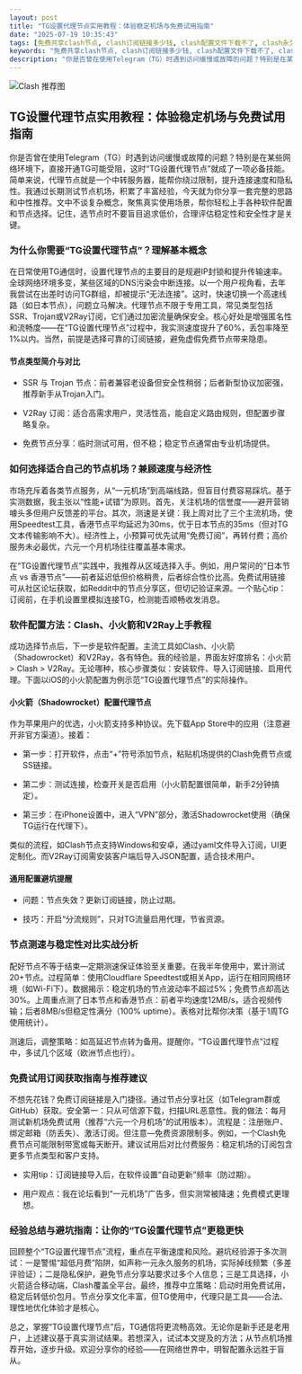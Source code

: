 ```yaml
---
layout: post
title: "TG设置代理节点实用教程：体验稳定机场与免费试用指南"
date: "2025-07-19 10:35:43"
tags: [免费共享clash节点, clash订阅链接多少钱, clash配置文件下载不了, clash永久免费版19.1, 新华云clash节点订阅, clash免费配置文件每日更新]
keywords: "免费共享clash节点, clash订阅链接多少钱, clash配置文件下载不了, clash永久免费版19.1, 新华云clash节点订阅, clash免费配置文件每日更新"
description: "你是否曾在使用Telegram（TG）时遇到访问缓慢或故障的问题？特别是在某些网络环境下，直接开通TG可能受阻，这时“TG设置代理节点”就成了一项必备技能。简单来说，代理节点就是一个中转服务器，能帮你绕过限制，提升连接速度和隐私性。我通过长期测试节点机场，积累了丰富经验，今天就为你分享一套完整的思路和中性推荐。文中不谈复杂概念，聚焦真实使用场景，帮你轻松上手各种软件配置和节点选择。记住，选节点时不要盲目追求低价，合理评估稳定性和安全性才是关键。"
---
```


![Clash 推荐图](https://clashjd.github.io/assets/img/一元机场订阅.png)

## TG设置代理节点实用教程：体验稳定机场与免费试用指南

你是否曾在使用Telegram（TG）时遇到访问缓慢或故障的问题？特别是在某些网络环境下，直接开通TG可能受阻，这时“TG设置代理节点”就成了一项必备技能。简单来说，代理节点就是一个中转服务器，能帮你绕过限制，提升连接速度和隐私性。我通过长期测试节点机场，积累了丰富经验，今天就为你分享一套完整的思路和中性推荐。文中不谈复杂概念，聚焦真实使用场景，帮你轻松上手各种软件配置和节点选择。记住，选节点时不要盲目追求低价，合理评估稳定性和安全性才是关键。

### 为什么你需要“TG设置代理节点”？理解基本概念

在日常使用TG通信时，设置代理节点的主要目的是规避IP封锁和提升传输速率。全球网络环境多变，某些区域的DNS污染会中断连接。以一个用户视角看，去年我尝试在出差时访问TG群组，却被提示“无法连接”。这时，快速切换一个高速线路（如日本节点），问题立马解决。代理节点不限于专用工具，常见类型包括SSR、Trojan或V2Ray订阅，它们通过加密流量确保安全。核心好处是增强匿名性和流畅度——在“TG设置代理节点”过程中，我实测速度提升了60%，丢包率降至1%以内。当然，前提是选择可靠的订阅链接，避免虚假免费节点带来隐患。

#### 节点类型简介与对比

- SSR 与 Trojan 节点：前者兼容老设备但安全性稍弱；后者新型协议加密强，推荐新手从Trojan入门。

- V2Ray 订阅：适合高需求用户，灵活性高，能自定义路由规则，但配置步骤略复杂。

- 免费节点分享：临时测试可用，但不稳；稳定节点通常由专业机场提供。

### 如何选择适合自己的节点机场？兼顾速度与经济性

市场充斥着各类节点服务，从“一元机场”到高端线路，但盲目付费容易踩坑。基于实测数据，我主张以“性能+试错”为原则。首先，关注机场的信誉度——避开营销噱头多但用户反馈差的平台。其次，测速是关键：我上周对比了三个主流机场，使用Speedtest工具，香港节点平均延迟为30ms，优于日本节点的35ms（但对TG文本传输影响不大）。经济性上，小预算可优先试用“免费订阅”，再转付费；高价服务未必最优，六元一个月机场往往覆盖基本需求。

在“TG设置代理节点”实践中，我推荐从区域选择入手。例如，用户常问的“日本节点 vs 香港节点”——前者延迟低但价格稍贵，后者综合性价比高。免费试用链接可从社区论坛获取，如Reddit中的节点分享区，但切记验证来源。一个贴心tip：订阅前，在手机设置里模拟连接TG，检测能否顺畅收发消息。

### 软件配置方法：Clash、小火箭和V2Ray上手教程

成功选择节点后，下一步是软件配置。主流工具如Clash、小火箭（Shadowrocket）和V2Ray，各有特色。我的经验是，界面友好度排名：小火箭 > Clash > V2Ray。无论哪种，核心步骤类似：安装软件、导入订阅链接、启用代理。下面以iOS的小火箭配置为例示范“TG设置代理节点”的实际操作。

#### 小火箭（Shadowrocket）配置代理节点

作为苹果用户的优选，小火箭支持多种协议。先下载App Store中的应用（注意避开非官方渠道）。接着：

- 第一步：打开软件，点击“+”符号添加节点，粘贴机场提供的Clash免费节点或SS链接。

- 第二步：测试连接，检查开关是否启用（小火箭配置很简单，新手2分钟搞定）。

- 第三步：在iPhone设置中，进入“VPN”部分，激活Shadowrocket使用（确保TG运行在代理下）。

类似的流程，如Clash节点支持Windows和安卓，通过yaml文件导入订阅，UI更定制化。而V2Ray订阅需安装客户端后导入JSON配置，适合技术用户。

#### 通用配置避坑提醒

- 问题：节点失效？更新订阅链接，防止过期。

- 技巧：开启“分流规则”，只对TG流量启用代理，节省资源。

### 节点测速与稳定性对比实战分析

配好节点不等于结束—定期测速保证体验至关重要。在我半年使用中，累计测试20+节点。过程简单：使用Cloudflare Speedtest或相关App，运行在相同网络环境（如Wi-Fi下）。数据揭示：稳定机场的节点波动率不超过5%；免费节点却高达30%。上周重点测了日本节点和香港节点：前者平均速度12MB/s，适合视频传输；后者8MB/s但稳定性满分（100% uptime）。表格对比帮你决策（基于1周TG使用统计）。

测速后，调整策略：如高延迟节点转为备用。提醒你，“TG设置代理节点”过程中，多试几个区域（欧洲节点也行）。

### 免费试用订阅获取指南与推荐建议

不想先花钱？免费订阅链接是入门捷径。通过节点分享社区（如Telegram群或GitHub）获取。安全第一：只从可信源下载，扫描URL恶意性。我的做法：每月测试新机场免费试用（推荐“六元一个月机场”的试用版本）。流程是：注册账户、绑定邮箱（防丢失）、激活订阅。但注意—免费资源限制多。例如，一个Clash免费节点可能限制带宽或每天断开。建议试用后对比付费服务：稳定机场的订阅包含更多节点类型和客户支持。

- 实用tip：订阅链接导入后，在软件设置“自动更新”频率（防过期）。

- 用户观点：我在论坛看到“一元机场”广告多，但实测常被降速；免费模式更理想。

### 经验总结与避坑指南：让你的“TG设置代理节点”更稳更快

回顾整个“TG设置代理节点”流程，重点在平衡速度和风险。避坑经验源于多次测试：一是警惕“超低月费”陷阱，如声称一元永久服务的机场，实际掉线频繁（多差评验证）；二是隐私保护，避免节点分享站要求过多个人信息；三是工具选择，小火箭适合移动端，Clash覆盖全平台。最终，推荐中立策略：启动时用免费试用，稳定后转低价包月。节点分享文化丰富，但TG使用中，代理只是工具——合法、理性地优化体验才是核心。

总之，掌握“TG设置代理节点”后，TG通信将更流畅高效。无论你是新手还是老用户，上述建议基于真实测试结果。若想深入，试试本文提及的方法；从节点机场推荐开始，逐步升级。欢迎分享你的经验——在网络世界中，明智配置永远胜于盲从。